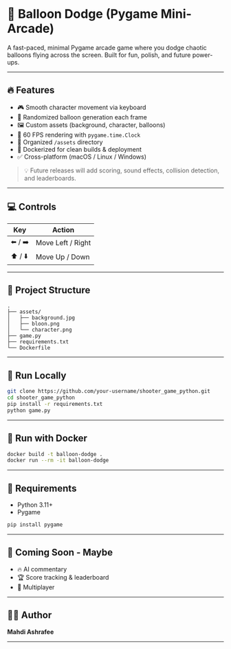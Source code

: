 # 🎯 Balloon Dodge (Pygame Mini-Arcade)

A fast-paced, minimal Pygame arcade game where you dodge chaotic balloons flying across the screen. Built for fun, polish, and future power-ups.

---

## 🔥 Features

* 🎮 Smooth character movement via keyboard
* 🎈 Randomized balloon generation each frame
* 🖼️ Custom assets (background, character, balloons)
* 🧱 60 FPS rendering with `pygame.time.Clock`
* 📂 Organized `/assets` directory
* 🐳 Dockerized for clean builds & deployment
* ✅ Cross-platform (macOS / Linux / Windows)

> 💡 Future releases will add scoring, sound effects, collision detection, and leaderboards.

---

## 💻 Controls

| Key     | Action            |
| ------- | ----------------- |
| ⬅️ / ➡️ | Move Left / Right |
| ⬆️ / ⬇️ | Move Up / Down    |

---

## 📁 Project Structure

```
.
├── assets/
│   ├── background.jpg
│   ├── bloon.png
│   └── character.png
├── game.py
├── requirements.txt
└── Dockerfile
```

---

## 🚀 Run Locally

```bash
git clone https://github.com/your-username/shooter_game_python.git
cd shooter_game_python
pip install -r requirements.txt
python game.py
```

---

## 🐳 Run with Docker

```bash
docker build -t balloon-dodge .
docker run --rm -it balloon-dodge
```

---

## 🔧 Requirements

* Python 3.11+
* Pygame

```bash
pip install pygame
```

---

## 🧠 Coming Soon - Maybe

* 🔥 AI commentary
* 🏆 Score tracking & leaderboard
* 🎾 Multiplayer 

---

## 👨‍💼 Author

**Mahdi Ashrafee**

---